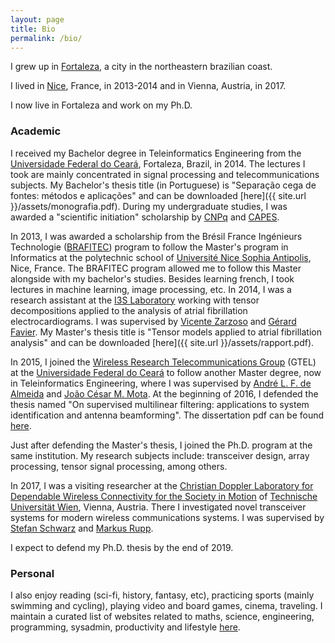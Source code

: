 ```yaml
---
layout: page
title: Bio
permalink: /bio/
---
```


I grew up in [Fortaleza](https://en.wikipedia.org/wiki/Fortaleza), a city in the northeastern brazilian coast.

I lived in [Nice](https://en.wikipedia.org/wiki/Nice), France, in 2013-2014 and in Vienna, Austria, in 2017.

I now live in Fortaleza and work on my Ph.D. 

### Academic

I received my Bachelor degree in Teleinformatics Engineering from the [Universidade Federal do Ceará](https://ufc.br), Fortaleza, Brazil, in 2014. The lectures I took are mainly concentrated in signal processing and telecommunications subjects. My Bachelor's thesis title (in Portuguese) is "Separação cega de fontes: métodos e aplicações" and can be downloaded [here]({{ site.url }}/assets/monografia.pdf). During my undergraduate studies, I was awarded a "scientific initiation" scholarship by [CNPq](www.cnpq.br) and [CAPES](www.capes.br).

In 2013, I was awarded a scholarship from the Brésil France Ingénieurs Technologie ([BRAFITEC]()) program to follow the Master's program in Informatics at the polytechnic school of [Université Nice Sophia Antipolis](http://www.polytech.unice.fr), Nice, France. The BRAFITEC program allowed me to follow this Master alongside with my bachelor's studies. Besides learning french, I took lectures in machine learning, image processing, etc. In 2014, I was a research assistant at the [I3S Laboratory](http://i3s.unice.fr) working with tensor decompositions applied to the analysis of atrial fibrillation electrocardiograms. I was supervised by [Vicente Zarzoso]() and [Gérard Favier](). My Master's thesis title is "Tensor models applied to atrial fibrillation analysis" and can be downloaded [here]({{ site.url }}/assets/rapport.pdf).

In 2015, I joined the [Wireless Research Telecommunications Group](www.gtel.ufc.br) (GTEL) at the [Universidade Federal do Ceará](www.ufc.br) to follow another Master degree, now in Teleinformatics Engineering, where I was supervised by [André L. F. de Almeida]() and [João César M. Mota](). At the beginning of 2016, I defended the thesis named "On supervised multilinear filtering: applications to system identification and antenna beamforming". The dissertation pdf can be found [here](http://www.repositorio.ufc.br/bitstream/riufc/16516/1/2016_dis_lnribeiro.pdf).

Just after defending the Master's thesis, I joined the Ph.D. program at the same institution. My research subjects include: transceiver design, array processing, tensor signal processing, among others.

In 2017, I was a visiting researcher at the [Christian Doppler Laboratory for Dependable Wireless Connectivity for the Society in Motion](https://www.nt.tuwien.ac.at/christian-doppler-laboratory/) of [Technische Universität Wien](www.tuwien.ac.at), Vienna, Austria. There I investigated novel transceiver systems for modern wireless communications systems. I was supervised by [Stefan Schwarz]() and [Markus Rupp]().

I expect to defend my Ph.D. thesis by the end of 2019.

### Personal

I also enjoy reading (sci-fi, history, fantasy, etc), practicing sports (mainly swimming and cycling), playing video and board games, cinema, traveling. I maintain a curated list of websites related to maths, science, engineering, programming, sysadmin, productivity and lifestyle [here](https://github.com/lnribeiro/curated_bookmarks).